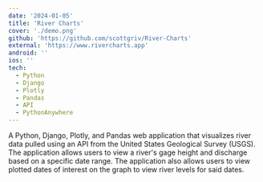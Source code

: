 ```yaml
---
date: '2024-01-05'
title: 'River Charts'
cover: './demo.png'
github: 'https://github.com/scottgriv/River-Charts'
external: 'https://www.rivercharts.app'
android: ''
ios: ''
tech:
  - Python
  - Django
  - Plotly
  - Pandas
  - API
  - PythonAnywhere
---
```


A Python, Django, Plotly, and Pandas web application that visualizes river data pulled using an API from the United States Geological Survey (USGS). The application allows users to view a river's gage height and discharge based on a specific date range. The application also allows users to view plotted dates of interest on the graph to view river levels for said dates.
